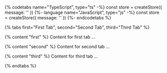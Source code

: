 {% codetabs name="TypeScript", type="ts" -%}
const store = createStore({ message: '' })
{%- language name="JavaScript", type="js" -%}
const store = createStore({ message: '' })
{%- endcodetabs %}


{% tabs first="First Tab", second="Second Tab", third="Third Tab" %}

{% content "first" %}
Content for first tab ...

{% content "second" %}
Content for second tab ...

{% content "third" %}
Content for third tab ...

{% endtabs %}
